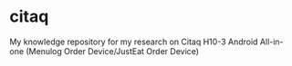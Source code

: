 # citaq
My knowledge repository for my research on Citaq H10-3 Android All-in-one (Menulog Order Device/JustEat Order Device)

